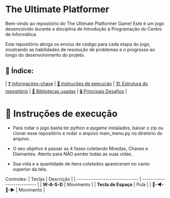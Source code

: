 # The Ultimate Platformer

Bem-vindo ao repositório do The Ultimate Platformer Game! Este é um jogo desenvolvido durante a disciplina de Introdução à Programação do Centro de Informática.

Este repositório abriga os envios de código para cada etapa do jogo, mostrando as habilidades de resolução de problemas e o progresso ao longo do desenvolvimento do projeto.

## 📖 Índice:

| [❓ Informações-chave](#The-Ultimate-Platformer)
| [🏃 Instruções de execução](#🏃-Como-Baixar-e-Jogar)
| [🏗️ Estrutura do repositório](#🏗️-Estrutura-do-repositório)
| [📖 Bibliotecas usadas](#📖-Bibliotecas-usadas)
| [🔒 Principais Desafios](#🔒-Principais-Desafios) |

# 🏃 Instruções de execução

* Para rodar o jogo basta ter python e pygame instalados, baixar o zip ou clonar esse repositório e rodar o arquivo main_menu.py no diretório do arquivo.

* O seu objetivo é passar as 4 fases coletando Moedas, Chaves e Diamantes. Atento para NÃO perder todas as suas vidas.

* Sua vida e a quantidade de itens coletados apareceram no canto superior da tela.

Controles:
  |            Teclas              |          Descrição           |
  | ------------------------------ | -------------------------- |
  | **W-A-S-D** | Movimento |
  | **Tecla de Espaço** | Pula |
  | **🔼-◀-🔽-▶** | Movimento |


